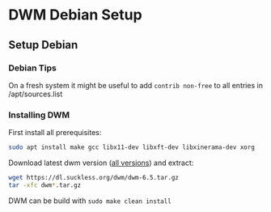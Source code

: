 # DWM Debian Setup

## Setup Debian

### Debian Tips

On a fresh system it might be useful to add `contrib non-free`
to all entries in /apt/sources.list

### Installing DWM

First install all prerequisites:

```sh
sudo apt install make gcc libx11-dev libxft-dev libxinerama-dev xorg
```

Download latest dwm version \([all versions](https://dl.suckless.org/dwm/)\)
and extract:

```sh
wget https://dl.suckless.org/dwm/dwm-6.5.tar.gz
tar -xfc dwm*.tar.gz
```

DWM can be build with `sudo make clean install`

